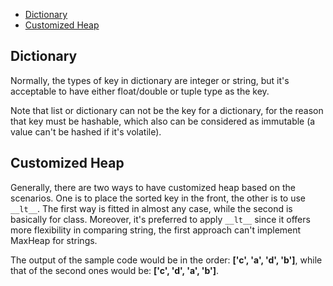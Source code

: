 
- [Dictionary](#dictionary)
- [Customized Heap](#customized-heap)

## Dictionary
Normally, the types of key in dictionary are integer or string, but it's acceptable to have either float/double or tuple type as the key.

Note that list or dictionary can not be the key for a dictionary, for the reason that key must be hashable, which also can be considered as immutable (a value can't be hashed if it's volatile).


## Customized Heap

Generally, there are two ways to have customized heap based on the scenarios. One is to place the sorted key in the front, the other is to use `__lt__`. The first way is fitted in almost any case, while the second is basically for class. Moreover, it's preferred to apply `__lt__` since it offers more flexibility in comparing string, the first approach can't implement MaxHeap for strings.

The output of the sample code would be in the order: __['c', 'a', 'd', 'b']__, while that of the second ones would be: __['c', 'd', 'a', 'b']__.
